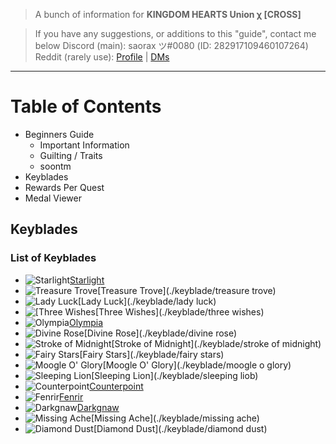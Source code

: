 <title>KHUx Stuff</title>

>A bunch of information for **KINGDOM HEARTS Union χ [CROSS]**

>If you have any suggestions, or additions to this "guide", contact me below
>Discord (main): saorax ツ#0080 (ID: 282917109460107264)
>Reddit (rarely use): [Profile](http://www.reddit.com/user/saorax) | [DMs](https://www.reddit.com/message/compose/?to=saorax)

---
# Table of Contents
- Beginners Guide
  - Important Information
  - Guilting / Traits
  - soontm
- Keyblades
- Rewards Per Quest
- Medal Viewer
## Keyblades

### List of Keyblades
- ![](http://saorax.me/khux/images/starlight%20icon.png "Starlight")[Starlight](./keyblade/starlight)
- ![](http://saorax.me/khux/images/treasure%20trove%20icon.png "Treasure Trove")[Treasure Trove](./keyblade/treasure trove)
- ![](http://saorax.me/khux/images/lady%20luck%20icon.png "Lady Luck")[Lady Luck](./keyblade/lady luck)
- ![](http://saorax.me/khux/images/three%20wishes%20icon.png "[Three Wishes")[Three Wishes](./keyblade/three wishes)
- ![](http://saorax.me/khux/images/olympia%20icon.png "Olympia")[Olympia](./keyblade/olympia)
- ![](http://saorax.me/khux/images/divine%20rose%20icon.png "Divine Rose")[Divine Rose](./keyblade/divine rose)
- ![](http://saorax.me/khux/images/som%20icon.png "Stroke of Midnight")[Stroke of Midnight](./keyblade/stroke of midnight)
- ![](http://saorax.me/khux/images/fairy%20stars%20icon.png "Fairy Stars")[Fairy Stars](./keyblade/fairy stars)
- ![](http://saorax.me/khux/images/mog%20icon.png "Moogle O' Glory")[Moogle O' Glory](./keyblade/moogle o glory)
- ![](http://saorax.me/khux/images/sleeping%20lion%20icon.png "Sleeping Lion")[Sleeping Lion](./keyblade/sleeping liob)
- ![](http://saorax.me/khux/images/counterpoint%20icon.png "Counterpoint")[Counterpoint](./keyblade/counterpoint)
- ![](http://saorax.me/khux/images/fenrir%20icon.png "Fenrir")[Fenrir](./keyblade/femrir)
- ![](http://saorax.me/khux/images/darkgnaw%20icon.png "Darkgnaw")[Darkgnaw](./keyblade/darkgmaw)
- ![](http://saorax.me/khux/images/missing%20ache%20icon.png "Missing Ache")[Missing Ache](./keyblade/missing ache)
- ![](http://saorax.me/khux/images/diamond%20dust%20icon.png "Diamond Dust")[Diamond Dust](./keyblade/diamond dust)
